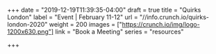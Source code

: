 +++
date = "2019-12-19T11:39:35-04:00"
draft = true
title = "Quirks London"
label = "Event | February 11-12"
url = "//info.crunch.io/quirks-london-2020"
weight = 200
images = ["https://crunch.io/img/logo-1200x630.png"]
link = "Book a Meeting"
series = "resources"

+++
